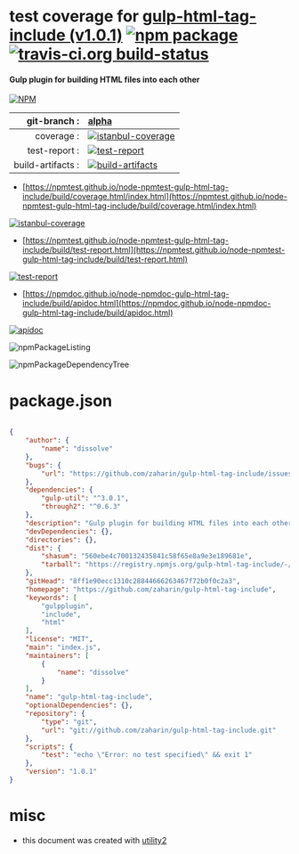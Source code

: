 # test coverage for  [gulp-html-tag-include (v1.0.1)](https://github.com/zaharin/gulp-html-tag-include)  [![npm package](https://img.shields.io/npm/v/npmtest-gulp-html-tag-include.svg?style=flat-square)](https://www.npmjs.org/package/npmtest-gulp-html-tag-include) [![travis-ci.org build-status](https://api.travis-ci.org/npmtest/node-npmtest-gulp-html-tag-include.svg)](https://travis-ci.org/npmtest/node-npmtest-gulp-html-tag-include)
#### Gulp plugin for building HTML files into each other

[![NPM](https://nodei.co/npm/gulp-html-tag-include.png?downloads=true&downloadRank=true&stars=true)](https://www.npmjs.com/package/gulp-html-tag-include)

| git-branch : | [alpha](https://github.com/npmtest/node-npmtest-gulp-html-tag-include/tree/alpha)|
|--:|:--|
| coverage : | [![istanbul-coverage](https://npmtest.github.io/node-npmtest-gulp-html-tag-include/build/coverage.badge.svg)](https://npmtest.github.io/node-npmtest-gulp-html-tag-include/build/coverage.html/index.html)|
| test-report : | [![test-report](https://npmtest.github.io/node-npmtest-gulp-html-tag-include/build/test-report.badge.svg)](https://npmtest.github.io/node-npmtest-gulp-html-tag-include/build/test-report.html)|
| build-artifacts : | [![build-artifacts](https://npmtest.github.io/node-npmtest-gulp-html-tag-include/glyphicons_144_folder_open.png)](https://github.com/npmtest/node-npmtest-gulp-html-tag-include/tree/gh-pages/build)|

- [https://npmtest.github.io/node-npmtest-gulp-html-tag-include/build/coverage.html/index.html](https://npmtest.github.io/node-npmtest-gulp-html-tag-include/build/coverage.html/index.html)

[![istanbul-coverage](https://npmtest.github.io/node-npmtest-gulp-html-tag-include/build/screenCapture.buildCi.browser.%252Ftmp%252Fbuild%252Fcoverage.lib.html.png)](https://npmtest.github.io/node-npmtest-gulp-html-tag-include/build/coverage.html/index.html)

- [https://npmtest.github.io/node-npmtest-gulp-html-tag-include/build/test-report.html](https://npmtest.github.io/node-npmtest-gulp-html-tag-include/build/test-report.html)

[![test-report](https://npmtest.github.io/node-npmtest-gulp-html-tag-include/build/screenCapture.buildCi.browser.%252Ftmp%252Fbuild%252Ftest-report.html.png)](https://npmtest.github.io/node-npmtest-gulp-html-tag-include/build/test-report.html)

- [https://npmdoc.github.io/node-npmdoc-gulp-html-tag-include/build/apidoc.html](https://npmdoc.github.io/node-npmdoc-gulp-html-tag-include/build/apidoc.html)

[![apidoc](https://npmdoc.github.io/node-npmdoc-gulp-html-tag-include/build/screenCapture.buildCi.browser.%252Ftmp%252Fbuild%252Fapidoc.html.png)](https://npmdoc.github.io/node-npmdoc-gulp-html-tag-include/build/apidoc.html)

![npmPackageListing](https://npmtest.github.io/node-npmtest-gulp-html-tag-include/build/screenCapture.npmPackageListing.svg)

![npmPackageDependencyTree](https://npmtest.github.io/node-npmtest-gulp-html-tag-include/build/screenCapture.npmPackageDependencyTree.svg)



# package.json

```json

{
    "author": {
        "name": "dissolve"
    },
    "bugs": {
        "url": "https://github.com/zaharin/gulp-html-tag-include/issues"
    },
    "dependencies": {
        "gulp-util": "^3.0.1",
        "through2": "^0.6.3"
    },
    "description": "Gulp plugin for building HTML files into each other",
    "devDependencies": {},
    "directories": {},
    "dist": {
        "shasum": "560ebe4c700132435841c58f65e8a9e3e189681e",
        "tarball": "https://registry.npmjs.org/gulp-html-tag-include/-/gulp-html-tag-include-1.0.1.tgz"
    },
    "gitHead": "8ff1e90ecc1310c28844666263467f72b0f0c2a3",
    "homepage": "https://github.com/zaharin/gulp-html-tag-include",
    "keywords": [
        "gulpplugin",
        "include",
        "html"
    ],
    "license": "MIT",
    "main": "index.js",
    "maintainers": [
        {
            "name": "dissolve"
        }
    ],
    "name": "gulp-html-tag-include",
    "optionalDependencies": {},
    "repository": {
        "type": "git",
        "url": "git://github.com/zaharin/gulp-html-tag-include.git"
    },
    "scripts": {
        "test": "echo \"Error: no test specified\" && exit 1"
    },
    "version": "1.0.1"
}
```



# misc
- this document was created with [utility2](https://github.com/kaizhu256/node-utility2)
